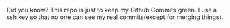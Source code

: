 Did you know? This repo is just to keep my Github Commits green.
I use a ssh key so that no one can see my real commits(except for merging things).
